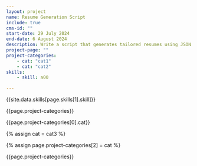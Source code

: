 ```yaml
---
layout: project
name: Resume Generation Script
include: true
cms-id: ""
start-date: 29 July 2024
end-date: 6 August 2024
description: Write a script that generates tailored resumes using JSON data and Markdown to ease the process of creating resume's tailored for each application.
project-page: ""
project-categories:
    - cat: "cat1"
    - cat: "cat2"
skills:
    - skill: a00

---
```

{{site.data.skills[page.skills[1].skill]}}

{{page.project-categories}}

{{page.project-categories[0].cat}}

{% assign cat = cat3 %}

{% assign page.project-categories[2] = cat %}


{{page.project-categories}}
